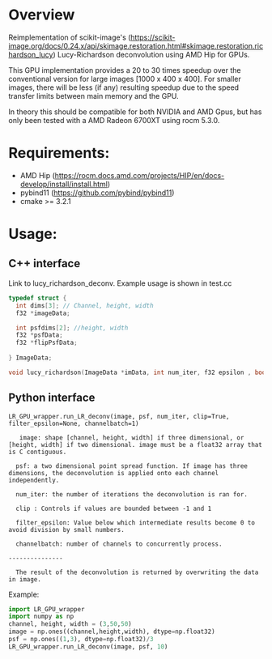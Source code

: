 # Overview
Reimplementation of scikit-image's (https://scikit-image.org/docs/0.24.x/api/skimage.restoration.html#skimage.restoration.richardson_lucy)  Lucy-Richardson deconvolution using AMD Hip for GPUs.

This GPU implementation provides a 20 to 30 times speedup over the conventional version for large images [1000 x 400 x 400]. For smaller images, there will be less (if any) resulting speedup due to the speed transfer limits between main memory and the GPU.

In theory this should be compatible for both NVIDIA and AMD Gpus, but has only been tested with a AMD Radeon 6700XT using rocm 5.3.0.


# Requirements:
- AMD Hip (https://rocm.docs.amd.com/projects/HIP/en/docs-develop/install/install.html)
- pybind11 (https://github.com/pybind/pybind11)
- cmake >= 3.2.1


# Usage:

## C++ interface
Link to lucy_richardson_deconv. Example usage is shown in test.cc

```c++
typedef struct {
  int dims[3]; // Channel, height, width
  f32 *imageData;

  int psfdims[2]; //height, width
  f32 *psfData;
  f32 *flipPsfData;
  
} ImageData;

void lucy_richardson(ImageData *imData, int num_iter, f32 epsilon , bool clip = true, bool flag_denom_filter = false, f32 denom_filter = 0.0, uint channelbatch = 1);
```

## Python interface
```
LR_GPU_wrapper.run_LR_deconv(image, psf, num_iter, clip=True, filter_epsilon=None, channelbatch=1)

   image: shape [channel, height, width] if three dimensional, or [height, width] if two dimensional. image must be a float32 array that is C contiguous.

  psf: a two dimensional point spread function. If image has three dimensions, the deconvolution is applied onto each channel independently.

  num_iter: the number of iterations the deconvolution is ran for.

  clip : Controls if values are bounded between -1 and 1

  filter_epsilon: Value below which intermediate results become 0 to avoid division by small numbers.

  channelbatch: number of channels to concurrently process.

---------------
  
  The result of the deconvolution is returned by overwriting the data in image.

```


Example:
```python
import LR_GPU_wrapper
import numpy as np
channel, height, width = (3,50,50)
image = np.ones((channel,height,width), dtype=np.float32)
psf = np.ones((1,3), dtype=np.float32)/3
LR_GPU_wrapper.run_LR_deconv(image, psf, 10)
```

